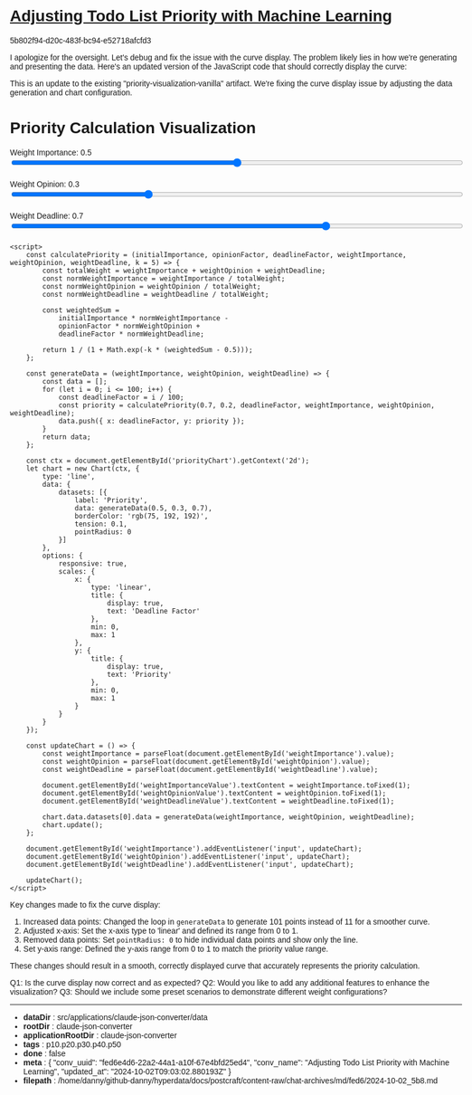 # [Adjusting Todo List Priority with Machine Learning](https://claude.ai/chat/fed6e4d6-22a2-44a1-a10f-67e4bfd25ed4)

5b802f94-d20c-483f-bc94-e52718afcfd3

 I apologize for the oversight. Let's debug and fix the issue with the curve display. The problem likely lies in how we're generating and presenting the data. Here's an updated version of the JavaScript code that should correctly display the curve:

<antThinking>This is an update to the existing "priority-visualization-vanilla" artifact. We're fixing the curve display issue by adjusting the data generation and chart configuration.</antThinking>

<antArtifact identifier="priority-visualization-vanilla" type="text/html" title="Priority Calculation Visualization (Vanilla JS) - Fixed">
<!DOCTYPE html>
<html lang="en">
<head>
    <meta charset="UTF-8">
    <meta name="viewport" content="width=device-width, initial-scale=1.0">
    <title>Priority Calculation Visualization</title>
    <script src="https://cdnjs.cloudflare.com/ajax/libs/Chart.js/3.7.0/chart.min.js"></script>
    <style>
        body { font-family: Arial, sans-serif; max-width: 800px; margin: 0 auto; padding: 20px; }
        .slider-container { margin-bottom: 20px; }
        input[type="range"] { width: 100%; }
    </style>
</head>
<body>
    <h1>Priority Calculation Visualization</h1>
    <div class="slider-container">
        <label for="weightImportance">Weight Importance: <span id="weightImportanceValue">0.5</span></label>
        <input type="range" id="weightImportance" min="0" max="1" step="0.1" value="0.5">
    </div>
    <div class="slider-container">
        <label for="weightOpinion">Weight Opinion: <span id="weightOpinionValue">0.3</span></label>
        <input type="range" id="weightOpinion" min="0" max="1" step="0.1" value="0.3">
    </div>
    <div class="slider-container">
        <label for="weightDeadline">Weight Deadline: <span id="weightDeadlineValue">0.7</span></label>
        <input type="range" id="weightDeadline" min="0" max="1" step="0.1" value="0.7">
    </div>
    <canvas id="priorityChart"></canvas>

    <script>
        const calculatePriority = (initialImportance, opinionFactor, deadlineFactor, weightImportance, weightOpinion, weightDeadline, k = 5) => {
            const totalWeight = weightImportance + weightOpinion + weightDeadline;
            const normWeightImportance = weightImportance / totalWeight;
            const normWeightOpinion = weightOpinion / totalWeight;
            const normWeightDeadline = weightDeadline / totalWeight;

            const weightedSum = 
                initialImportance * normWeightImportance -
                opinionFactor * normWeightOpinion +
                deadlineFactor * normWeightDeadline;

            return 1 / (1 + Math.exp(-k * (weightedSum - 0.5)));
        };

        const generateData = (weightImportance, weightOpinion, weightDeadline) => {
            const data = [];
            for (let i = 0; i <= 100; i++) {
                const deadlineFactor = i / 100;
                const priority = calculatePriority(0.7, 0.2, deadlineFactor, weightImportance, weightOpinion, weightDeadline);
                data.push({ x: deadlineFactor, y: priority });
            }
            return data;
        };

        const ctx = document.getElementById('priorityChart').getContext('2d');
        let chart = new Chart(ctx, {
            type: 'line',
            data: {
                datasets: [{
                    label: 'Priority',
                    data: generateData(0.5, 0.3, 0.7),
                    borderColor: 'rgb(75, 192, 192)',
                    tension: 0.1,
                    pointRadius: 0
                }]
            },
            options: {
                responsive: true,
                scales: {
                    x: {
                        type: 'linear',
                        title: {
                            display: true,
                            text: 'Deadline Factor'
                        },
                        min: 0,
                        max: 1
                    },
                    y: {
                        title: {
                            display: true,
                            text: 'Priority'
                        },
                        min: 0,
                        max: 1
                    }
                }
            }
        });

        const updateChart = () => {
            const weightImportance = parseFloat(document.getElementById('weightImportance').value);
            const weightOpinion = parseFloat(document.getElementById('weightOpinion').value);
            const weightDeadline = parseFloat(document.getElementById('weightDeadline').value);

            document.getElementById('weightImportanceValue').textContent = weightImportance.toFixed(1);
            document.getElementById('weightOpinionValue').textContent = weightOpinion.toFixed(1);
            document.getElementById('weightDeadlineValue').textContent = weightDeadline.toFixed(1);

            chart.data.datasets[0].data = generateData(weightImportance, weightOpinion, weightDeadline);
            chart.update();
        };

        document.getElementById('weightImportance').addEventListener('input', updateChart);
        document.getElementById('weightOpinion').addEventListener('input', updateChart);
        document.getElementById('weightDeadline').addEventListener('input', updateChart);

        updateChart();
    </script>
</body>
</html>
</antArtifact>

Key changes made to fix the curve display:

1. Increased data points: Changed the loop in `generateData` to generate 101 points instead of 11 for a smoother curve.
2. Adjusted x-axis: Set the x-axis type to 'linear' and defined its range from 0 to 1.
3. Removed data points: Set `pointRadius: 0` to hide individual data points and show only the line.
4. Set y-axis range: Defined the y-axis range from 0 to 1 to match the priority value range.

These changes should result in a smooth, correctly displayed curve that accurately represents the priority calculation.

Q1: Is the curve display now correct and as expected?
Q2: Would you like to add any additional features to enhance the visualization?
Q3: Should we include some preset scenarios to demonstrate different weight configurations?

---

* **dataDir** : src/applications/claude-json-converter/data
* **rootDir** : claude-json-converter
* **applicationRootDir** : claude-json-converter
* **tags** : p10.p20.p30.p40.p50
* **done** : false
* **meta** : {
  "conv_uuid": "fed6e4d6-22a2-44a1-a10f-67e4bfd25ed4",
  "conv_name": "Adjusting Todo List Priority with Machine Learning",
  "updated_at": "2024-10-02T09:03:02.880193Z"
}
* **filepath** : /home/danny/github-danny/hyperdata/docs/postcraft/content-raw/chat-archives/md/fed6/2024-10-02_5b8.md